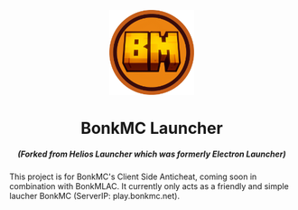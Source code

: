 <p align="center"><img src="./SealCircle.png" width="150px" height="150px" alt="aventium softworks"></p>

<h1 align="center">BonkMC Launcher</h1>

<em><h5 align="center">(Forked from Helios Launcher which was formerly Electron Launcher)</h5></em>

This project is for BonkMC's Client Side Anticheat, coming soon in combination with BonkMLAC. It currently only acts as a friendly and simple laucher BonkMC (ServerIP: play.bonkmc.net).
